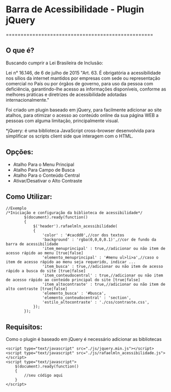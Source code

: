 # Barra de Acessibilidade - Plugin jQuery
==================================================

O que é?
--------------------------------------

Buscando cumprir a Lei Brasileira de Inclusão:

Lei n° 16.146, de 6 de julho de 2015
"Art. 63. É obrigatória a acessibilidade nos sílios da internet mantidos por empresas com sede ou representação comercial no País ou por órgãos de governo, para uso da pessoa com deficiência, garantindo-lhe acesso as informações disponíveis, conforme as melhores práticas e diretrizes de acessibilidade adotadas internacionalmente."

Foi criado um plugin baseado em jQuery, para facilmente adicionar ao site atalhos, para otimizar o acesso ao conteúdo online da sua página WEB a pessoas com alguma limitação, principalmente visual.

*jQuery: é uma biblioteca JavaScript cross-browser desenvolvida para simplificar os scripts client side que interagem com o HTML.

Opções:
----------------------------

- Atalho Para o Menu Principal
- Atalho Para Campo de Busca
- Atalho Para o Conteúdo Central
- Ativar/Desativar o Alto Contraste

Como Utilizar:
----------------------------
```
//Exemplo
/*Iniciação e configuração da biblioteca de acessibilidade*/
		$(document).ready(function()
		{
			$('header').rafaelmln_acessibilidade(
			{
				'color' : '#cacdd0',//cor dos textos
				'background' : 'rgba(0,0,0,0.1)',//cor de fundo da barra de acessibilidade
				'item_menuprincipal' : true,//adicionar ou não item de acesso rápido ao menu [true|false]
				'elemento_menuprincipal' : '#menu ul>li>a',//caso o item de acesso rápido ao menu seja requerido, indicar ...
				'item_busca' : true,//adicionar ou não item de acesso rápido a busca do site [true|false]
				'item_conteudocentral' : true,//adicionar ou não item de acesso rápido ao conteúdo principal do site [true|false]
				'item_altocontraste' : true,//adicionar ou não item de alto contraste [true|false]
				'elemento_busca' : '#busca',
				'elemento_conteudocentral' : 'section',
				'estilo_altocontraste' : './css/contraste.css',
			});
		});
```

Requisitos:
----------------------------
Como o plugin é baseado em jQuery é necessário adicionar as bibliotecas
```
<script type="text/javascript" src="./js/jquery.min.js"></script>
<script type="text/javascript" src="./js/rafaelmln_acessibilidade.js"></script>
<script type="text/javascript">
	$(document).ready(function()
	{
		//seu código aqui
	}
</script>    
```
